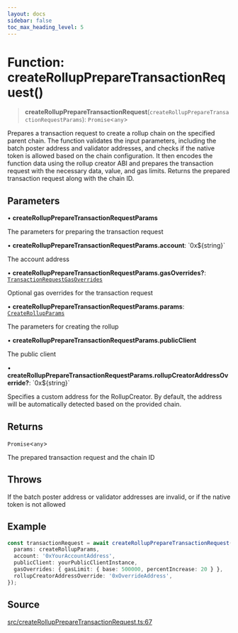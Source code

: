```yaml
---
layout: docs
sidebar: false
toc_max_heading_level: 5
---
```


# Function: createRollupPrepareTransactionRequest()

> **createRollupPrepareTransactionRequest**(`createRollupPrepareTransactionRequestParams`): `Promise`\<`any`\>

Prepares a transaction request to create a rollup chain on the specified
parent chain. The function validates the input parameters, including the
batch poster address and validator addresses, and checks if the native token
is allowed based on the chain configuration. It then encodes the function
data using the rollup creator ABI and prepares the transaction request with
the necessary data, value, and gas limits. Returns the prepared transaction
request along with the chain ID.

## Parameters

• **createRollupPrepareTransactionRequestParams**

The parameters for preparing the transaction request

• **createRollupPrepareTransactionRequestParams.account**: \`0x$\{string\}\`

The account address

• **createRollupPrepareTransactionRequestParams.gasOverrides?**: [`TransactionRequestGasOverrides`](../../utils/gasOverrides/type-aliases/TransactionRequestGasOverrides.md)

Optional gas overrides for the transaction request

• **createRollupPrepareTransactionRequestParams.params**: [`CreateRollupParams`](../../types/createRollupTypes/type-aliases/CreateRollupParams.md)

The parameters for creating the rollup

• **createRollupPrepareTransactionRequestParams.publicClient**

The public client

• **createRollupPrepareTransactionRequestParams.rollupCreatorAddressOverride?**: \`0x$\{string\}\`

Specifies a custom address for the RollupCreator. By default, the address will be automatically detected based on the provided chain.

## Returns

`Promise`\<`any`\>

The prepared transaction request and the chain ID

## Throws

If the batch poster address or validator addresses are invalid, or if the native token is not allowed

## Example

```ts
const transactionRequest = await createRollupPrepareTransactionRequest({
  params: createRollupParams,
  account: '0xYourAccountAddress',
  publicClient: yourPublicClientInstance,
  gasOverrides: { gasLimit: { base: 500000, percentIncrease: 20 } },
  rollupCreatorAddressOverride: '0xOverrideAddress',
});
```

## Source

[src/createRollupPrepareTransactionRequest.ts:67](https://github.com/anegg0/arbitrum-orbit-sdk/blob/b24cbe9cd68eb30d18566196d2c909bd4086db10/src/createRollupPrepareTransactionRequest.ts#L67)
